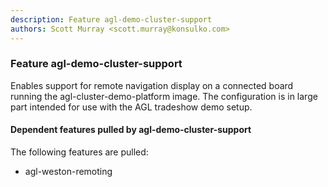 ```yaml
---
description: Feature agl-demo-cluster-support
authors: Scott Murray <scott.murray@konsulko.com>
---
```

	
### Feature agl-demo-cluster-support
	 
Enables support for remote navigation display on a connected board running
the agl-cluster-demo-platform image.  The configuration is in large part
intended for use with the AGL tradeshow demo setup.

#### Dependent features pulled by agl-demo-cluster-support

The following features are pulled:

* agl-weston-remoting

